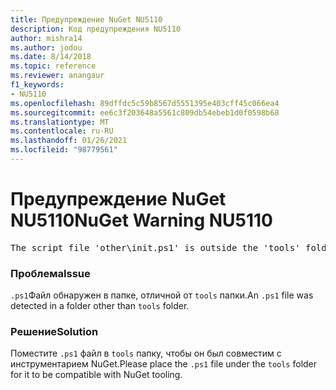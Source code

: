 ```yaml
---
title: Предупреждение NuGet NU5110
description: Код предупреждения NU5110
author: mishra14
ms.author: jodou
ms.date: 8/14/2018
ms.topic: reference
ms.reviewer: anangaur
f1_keywords:
- NU5110
ms.openlocfilehash: 89dffdc5c59b8567d5551395e403cff45c066ea4
ms.sourcegitcommit: ee6c3f203648a5561c809db54ebeb1d0f0598b68
ms.translationtype: MT
ms.contentlocale: ru-RU
ms.lasthandoff: 01/26/2021
ms.locfileid: "98779561"
---
```

# <a name="nuget-warning-nu5110"></a><span data-ttu-id="0b9ad-103">Предупреждение NuGet NU5110</span><span class="sxs-lookup"><span data-stu-id="0b9ad-103">NuGet Warning NU5110</span></span>
<pre>The script file 'other\init.ps1' is outside the 'tools' folder and hence will not be executed during installation of this package. Move it into the 'tools' folder.</pre>

### <a name="issue"></a><span data-ttu-id="0b9ad-104">Проблема</span><span class="sxs-lookup"><span data-stu-id="0b9ad-104">Issue</span></span>

<span data-ttu-id="0b9ad-105">`.ps1`Файл обнаружен в папке, отличной от `tools` папки.</span><span class="sxs-lookup"><span data-stu-id="0b9ad-105">An `.ps1` file was detected in a folder other than `tools` folder.</span></span>


### <a name="solution"></a><span data-ttu-id="0b9ad-106">Решение</span><span class="sxs-lookup"><span data-stu-id="0b9ad-106">Solution</span></span>

<span data-ttu-id="0b9ad-107">Поместите `.ps1`  файл в `tools` папку, чтобы он был совместим с инструментарием NuGet.</span><span class="sxs-lookup"><span data-stu-id="0b9ad-107">Please place the `.ps1`  file under the `tools` folder for it to be compatible with NuGet tooling.</span></span>

